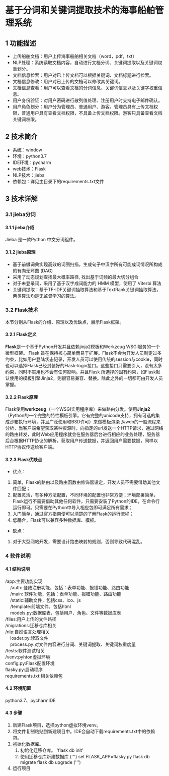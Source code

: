 # 基于分词和关键词提取技术的海事船舶管理系统

## 1 功能描述

+ 上传船舶文档：用户上传海事船舶相关文档（word，pdf，txt）
+ NLP处理：系统读取文档内容，自动进行文档分词、关键词提取以及关键词权重划分。
+ 文档信息检索：用户对已上传文档可以根据关键词、文档标题进行检索。
+ 文档信息修改：用户对已上传的文档可以修改其关键词。
+ 文档信息查看：用户可以查看文档的分词信息、关键词信息以及关键字权重信息。
+ 用户身份验证：对用户密码进行散列值处理、注册用户时支持电子邮件确认。
+ 用户角色划分：用户分为管理员、普通用户、游客。管理员具有上传文档权限，普通用户具有查看文档权限，不具备上传文档权限。游客只具备查看文档关键词权限。 

## 2 技术简介

+ 系统：window
+ 环境：python3.7
+ IDE环境：pycharm
+ web技术：Flask
+ NLP技术：jieba
+ 依赖包：详见主目录下的requirements.txt文件

## 3 技术详解

### 3.1 jieba分词

#### 3.1.1 jieba介绍
Jieba 是一款Python 中文分词组件。

#### 3.1.2 jieba原理
+ 基于前缀词典实现高效的词图扫描，生成句子中汉字所有可能成词情况所构成的有向无环图 (DAG)
+ 采用了动态规划查找最大概率路径, 找出基于词频的最大切分组合
+ 对于未登录词，采用了基于汉字成词能力的 HMM 模型，使用了 Viterbi 算法
+ 关键词提取：基于TF-IDF关键词抽取算法和基于TextRank关键词抽取算法，两类算法均是无监督学习的算法。

### 3.2 Flask技术
本节分别从Flask的介绍、原理以及优缺点，展示Flask框架。
#### 3.2.1 Flask定义
**Flask**是一个基于Python开发并且依赖jinja2模板和Werkzeug WSGI服务的一个微型框架。
Flask 旨在保持核心简单而易于扩展。Flask不会为开发人员制定过多约束，比如用户登陆状态记录，开发人员可以使用传统的session与cookie，同时也可以选择Flask已经封装好的Flask-login接口。这些接口只需要引入，没有太多约束，同时不实用也不会有任何影响。并且Flask 所选择的固有约束，如Flask默认使用的模板引擎Jinja2，则很容易兼容、替换。除此之外的一切都可由开发人员掌握。

#### 3.2.2 Flask原理
Flask使用**werkzeug**（一个WSGI实用程序库）来做路由分发。使用**Jinja2**（Python的一个完整的特性模板引擎。它有完整的unicode支持，拥有可选的集成沙箱执行环境，并且广泛使用和BSD许可）来做模板渲染
从web的一般流程来分析，当客户端希望获取某种资源时，向指定的url发送一个HTTP请求，通过网络的路由转发，此时Web应用程序就会在服务器后台进行相应的业务处理，服务器后台根据HTTP协议的解析，获取用户传送数据，并返回用户需要数据，同样以HTTP协议传送给客户端。

#### 3.2.3 Flask优缺点
+ 优点：
1. 简单，Flask的路由以及路由函数由修饰器设定，开发人员不需要借助其他文件匹配；
2. 配置灵活，有多种方法配置，不同环境的配置也非常方便；环境部署简单，Flask运行不需要借助其他任何软件，只需要安装了Python的IDE，在命令行运行即可。只需要在Python中导入相应包即可满足所有需求；
3. 入门简单，通过官方指南便可以清楚的了解Flask的运行流程；
4. 低耦合，Flask可以兼容多种数据库、模板。

+ 缺点：
1. 对于大型网站开发，需要设计路由映射的规则，否则导致代码混乱。

### 4 软件说明

#### 4.1 结构说明

/app:主要功能实现  
&nbsp;&nbsp;&nbsp;&nbsp;/auth: 登陆注册功能，包括：表单功能、报错功能、路由功能  
&nbsp;&nbsp;&nbsp;&nbsp;/main: 软件功能，包括：表单功能、报错功能、路由功能  
&nbsp;&nbsp;&nbsp;&nbsp;/static:辅助文件，包括css、ico、js  
&nbsp;&nbsp;&nbsp;&nbsp;/template:前端文件，包括html  
&nbsp;&nbsp;&nbsp;&nbsp;models.py:数据库表，包括用户、角色、文件等数据库表  
/files:用户上传的文件路径  
/migrations:迁移仓库相关  
/nlp:自然语言处理相关  
&nbsp;&nbsp;&nbsp;&nbsp;loader.py:读取文件  
&nbsp;&nbsp;&nbsp;&nbsp;process.py:对文件内容进行分词、关键词提取、关键词权重度量  
/tests:软件测试相关  
/venv:pyhton虚拟环境  
config.py:Flask配置环境  
flasky.py:启动程序  
requirements.txt:相关依赖包   

#### 4.2 环境配置
python3.7、pycharmIDE

#### 4.3 步骤
1. 新建Flask项目，选择python虚拟环境venv。
2. 将文件复制粘贴到新建项目中。IDE会自动下载requirements.txt中的依赖包。
3. 初始化数据库。
   1. 初始化迁移仓库。
    'flask db init'
   2. 使用迁移仓库新建数据库
   (''')
        set FLASK_APP=flasky.py
        flask db migrate
        flask db upgrade
   (''')
4. 运行项目